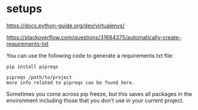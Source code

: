 # setups

https://docs.python-guide.org/dev/virtualenvs/

https://stackoverflow.com/questions/31684375/automatically-create-requirements-txt

You can use the following code to generate a requirements.txt file:
```
pip install pipreqs
```
```
pipreqs /path/to/project
more info related to pipreqs can be found here.
```

Sometimes you come across pip freeze, but this saves all packages in the environment including those that you don't use in your current project.
